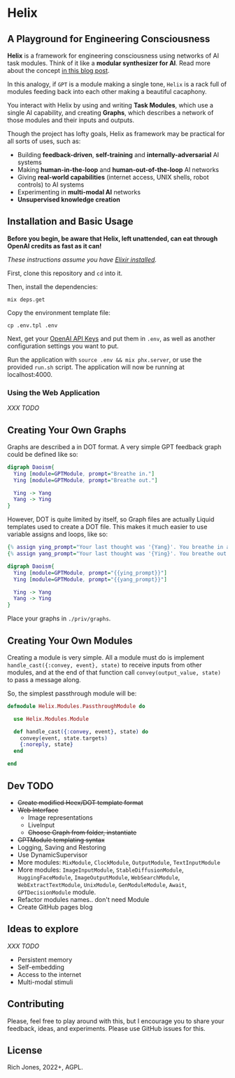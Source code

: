# Helix
## A Playground for Engineering Consciousness

**Helix** is a framework for engineering consciousness using networks of AI task modules. Think of it like a **modular synthesizer for AI**. Read more about the concept [in this blog post]().

In this analogy, if `GPT` is a module making a single tone, `Helix` is a rack full of modules feeding back into each other making a beautiful cacaphony.

You interact with Helix by using and writing **Task Modules**, which use a single AI capability, and creating **Graphs**, which describes a network of those modules and their inputs and outputs.

Though the project has lofty goals, Helix as framework may be practical for all sorts of uses, such as:

 * Building **feedback-driven**, **self-training** and **internally-adversarial** AI systems
 * Making **human-in-the-loop** and **human-out-of-the-loop** AI networks
 * Giving **real-world capabilities** (internet access, UNIX shells, robot controls) to AI systems
 * Experimenting in **multi-modal AI** networks
 * **Unsupervised knowledge creation**

## Installation and Basic Usage

**Before you begin, be aware that Helix, left unattended, can eat through OpenAI credits as fast as it can!**

_These instructions assume you have [Elixir installed](https://elixir-lang.org/install.html)._

First, clone this repository and `cd` into it.

Then, install the dependencies:

```
mix deps.get
```

Copy the environment template file:

```
cp .env.tpl .env
```

Next, get your [OpenAI API Keys](https://beta.openai.com/account/api-keys) and put them in `.env`, as well as another configuration settings you want to put.

Run the application with `source .env && mix phx.server`, or use the provided `run.sh` script. The application will now be running at localhost:4000.

### Using the Web Application

_XXX TODO_

## Creating Your Own Graphs

Graphs are described a in DOT format. A very simple GPT feedback graph could be defined like so:

```dot
digraph Daoism{
  Ying [module=GPTModule, prompt="Breathe in."]
  Ying [module=GPTModule, prompt="Breathe out."]

  Ying -> Yang
  Yang -> Ying
}
```

However, DOT is quite limited by itself, so Graph files are actually Liquid templates used to create a DOT file. This makes it much easier to use variable assigns and loops, like so:

```dot
{% assign ying_prompt="Your last thought was '{Yang}'. You breathe in and think: " %}
{% assign yang_prompt="Your last thought was '{Ying}'. You breathe out and think: " %}

digraph Daoism{
  Ying [module=GPTModule, prompt="{{ying_prompt}}"]
  Ying [module=GPTModule, prompt="{{yang_prompt}}"]

  Ying -> Yang
  Yang -> Ying
}
```

Place your graphs in `./priv/graphs`.

## Creating Your Own Modules

Creating a module is very simple. All a module must do is implement `handle_cast({:convey, event}, state)` to receive inputs from other modules, and at the end of that function call `convey(output_value, state)` to pass a message along.

So, the simplest passthrough module will be:

```elixir
defmodule Helix.Modules.PassthroughModule do

  use Helix.Modules.Module

  def handle_cast({:convey, event}, state) do
    convey(event, state.targets)
    {:noreply, state}
  end

end
```

## Dev TODO

 - ~~Create modified Heex/DOT template format~~
 - ~~Web Interface~~
    - Image representations
    - LiveInput
    - ~~Choose Graph from folder, instantiate~~
 - ~~GPTModule templating syntax~~
 - Logging, Saving and Restoring
 - Use DynamicSupervisor
 - More modules: `MixModule`, `ClockModule`, `OutputModule`, `TextInputModule`
 - More modules: `ImageInputModule`, `StableDiffusionModule`, `HuggingFaceModule`, `ImageOutputModule`, `WebSearchModule`, `WebExtractTextModule`, `UnixModule`, `GenModuleModule`, `Await`, `GPTDecisionModule` module.
 - Refactor modules names.. don't need Module
 - Create GitHub pages blog

## Ideas to explore

_XXX TODO_

 - Persistent memory
 - Self-embedding
 - Access to the internet
 - Multi-modal stimuli

## Contributing

Please, feel free to play around with this, but I encourage you to share your feedback, ideas, and experiments. Please use GitHub issues for this.

## License

Rich Jones, 2022+, AGPL.